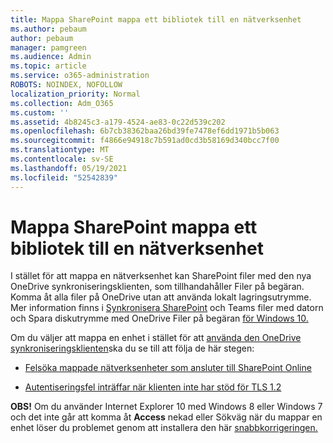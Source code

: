 ```yaml
---
title: Mappa SharePoint mappa ett bibliotek till en nätverksenhet
ms.author: pebaum
author: pebaum
manager: pamgreen
ms.audience: Admin
ms.topic: article
ms.service: o365-administration
ROBOTS: NOINDEX, NOFOLLOW
localization_priority: Normal
ms.collection: Adm_O365
ms.custom: ''
ms.assetid: 4b8245c3-a179-4524-ae83-0c22d539c202
ms.openlocfilehash: 6b7cb38362baa26bd39fe7478ef6dd1971b5b063
ms.sourcegitcommit: f4866e94918c7b591ad0cd3b58169d340bcc7f00
ms.translationtype: MT
ms.contentlocale: sv-SE
ms.lasthandoff: 05/19/2021
ms.locfileid: "52542839"
---
```

# <a name="map-a-sharepoint-library-to-a-network-drive"></a>Mappa SharePoint mappa ett bibliotek till en nätverksenhet

I stället för att mappa en nätverksenhet kan SharePoint filer med den nya OneDrive synkroniseringsklienten, som tillhandahåller Filer på begäran. Komma åt alla filer på OneDrive utan att använda lokalt lagringsutrymme. Mer information finns i [Synkronisera SharePoint](https://support.microsoft.com/office/sync-sharepoint-and-teams-files-with-your-computer-6de9ede8-5b6e-4503-80b2-6190f3354a88) och Teams filer med datorn och Spara diskutrymme med OneDrive Filer på begäran [för Windows 10.](https://support.microsoft.com/office/save-disk-space-with-onedrive-files-on-demand-for-windows-10-0e6860d3-d9f3-4971-b321-7092438fb38e)

Om du väljer att mappa en enhet i stället för att [använda den OneDrive synkroniseringsklienten](https://support.microsoft.com/office/sync-sharepoint-and-teams-files-with-your-computer-6de9ede8-5b6e-4503-80b2-6190f3354a88)ska du se till att följa de här stegen:

- [Felsöka mappade nätverksenheter som ansluter till SharePoint Online](/sharepoint/support/administration/troubleshoot-mapped-network-drives)

- [Autentiseringsfel inträffar när klienten inte har stöd för TLS 1.2](/sharepoint/troubleshoot/administration/authentication-errors-tls12-support#network-drive-mapped-to-a-sharepoint-library)  

**OBS!** Om du använder Internet Explorer 10 med Windows 8 eller Windows 7 och det inte  går att komma åt **Access** nekad eller Sökväg när du mappar en enhet löser du problemet genom att installera den här [snabbkorrigeringen.](https://support.microsoft.com/topic/error-when-you-open-a-sharepoint-document-library-in-windows-explorer-or-map-a-network-drive-to-the-library-after-you-install-internet-explorer-10-96e640ba-059f-9b09-bb91-2a0319ee8b1d)